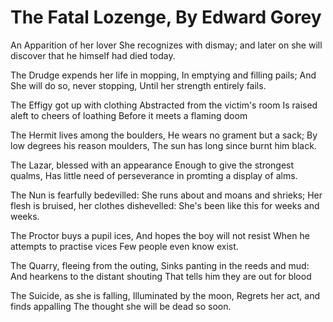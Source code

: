 # The Fatal Lozenge, By Edward Gorey

An Apparition of her lover She recognizes with dismay;
and later on she will discover that he himself had died today.

The Drudge expends her life in mopping,
	In emptying and filling pails;
And She will do so, never stopping,
	Until her strength entirely fails.

The Effigy got up with clothing
Abstracted from the victim's room
Is raised aleft to cheers of loathing
Before it meets a flaming doom

The Hermit lives among the boulders,
He wears no grament but a sack;
By low degrees his reason moulders,
The sun has long since burnt him black.

The Lazar, blessed with an appearance
Enough to give the strongest qualms,
Has little need of perseverance
in promting a display of alms.

The Nun is fearfully bedevilled:
She runs about and moans and shrieks;
Her flesh is bruised, her clothes dishevelled:
She's been like this for weeks and weeks.

The Proctor buys a pupil ices,
And hopes the boy will not resist
When he attempts to practise vices
Few people even know exist.

The Quarry, fleeing from the outing,
Sinks panting in the reeds and mud:
And hearkens to the distant shouting
That tells him they are out for blood

The Suicide, as she is falling,
Illuminated by the moon,
Regrets her act, and finds appalling
The thought she will be dead so soon.
